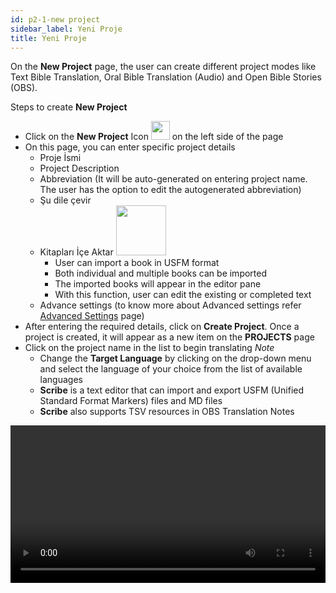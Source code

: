 ```yaml
---
id: p2-1-new project
sidebar_label: Yeni Proje
title: Yeni Proje
---
```


On the **New Project** page, the user can create different project modes like Text Bible Translation, Oral Bible Translation (Audio) and Open Bible Stories (OBS).

Steps to create **New Project**
- Click on the **New Project** Icon  <img src="/autographaAssetsV2/how-to/new-project.png" width="30px" alt="" />  on the left side of the page
- On this page, you can enter specific project details
  - Proje İsmi
  - Project Description
  - Abbreviation (It will be auto-generated on entering project name. The user has the option to edit the autogenerated abbreviation)
  - Şu dile çevir
  - Kitapları İçe Aktar <img src="/assets/importicc.png" width="80px" alt="" />
      - User can import a book in USFM format
      - Both individual and multiple books can be imported
      - The imported books will appear in the editor pane
      - With this function, user can edit the existing or completed text
  - Advance settings (to know more about Advanced settings refer [Advanced Settings](./p2-2-advanced%20settings.md) page)
- After entering the required details, click on **Create Project**. Once a project is created, it will appear as a new item on the **PROJECTS** page
- Click on the project name in the list to begin translating *Note*
  - Change the **Target Language** by clicking on the drop-down menu and select the language of your choice from the list of available languages
  - **Scribe** is a text editor that can import and export USFM (Unified Standard Format Markers) files and MD files
  - **Scribe** also supports TSV resources in OBS Translation Notes


<video controls src="/assets/creating-project.mov" width="100%" type="video/mov">

<h2> To add a new language </h2>

If the desired language isn't listed in the target language drop-down menu, the user can still create the project in that language.

**Steps to add a new language**

- Click on the plus sign <img src="/assets/plusicc.png" width="20px" alt="" />
- A dialogue box with the option to add the new language appears
- Add the **Language Name** and **Language Code**
- Choose the script direction **(RTL or LTR)**
- Click the **CREATE** button

<video controls src="/assets/adding-new-language.mov" width="100%" type="video/mov">


    
       